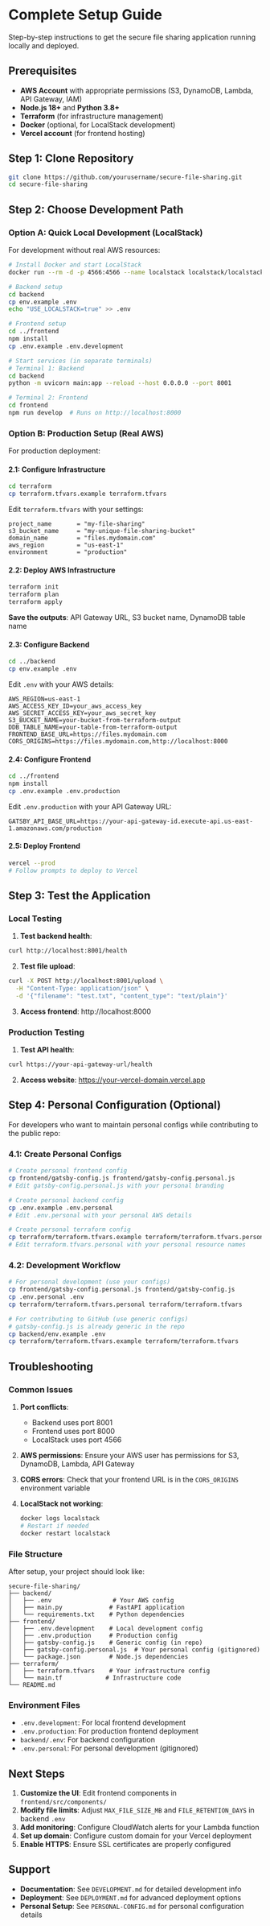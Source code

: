 # Complete Setup Guide

Step-by-step instructions to get the secure file sharing application running locally and deployed.

## Prerequisites

- **AWS Account** with appropriate permissions (S3, DynamoDB, Lambda, API Gateway, IAM)
- **Node.js 18+** and **Python 3.8+**
- **Terraform** (for infrastructure management)
- **Docker** (optional, for LocalStack development)
- **Vercel account** (for frontend hosting)

## Step 1: Clone Repository

```bash
git clone https://github.com/yourusername/secure-file-sharing.git
cd secure-file-sharing
```

## Step 2: Choose Development Path

### Option A: Quick Local Development (LocalStack)

For development without real AWS resources:

```bash
# Install Docker and start LocalStack
docker run --rm -d -p 4566:4566 --name localstack localstack/localstack

# Backend setup
cd backend
cp env.example .env
echo "USE_LOCALSTACK=true" >> .env

# Frontend setup
cd ../frontend
npm install
cp .env.example .env.development

# Start services (in separate terminals)
# Terminal 1: Backend
cd backend
python -m uvicorn main:app --reload --host 0.0.0.0 --port 8001

# Terminal 2: Frontend
cd frontend
npm run develop  # Runs on http://localhost:8000
```

### Option B: Production Setup (Real AWS)

For production deployment:

#### 2.1: Configure Infrastructure

```bash
cd terraform
cp terraform.tfvars.example terraform.tfvars
```

Edit `terraform.tfvars` with your settings:
```hcl
project_name       = "my-file-sharing"
s3_bucket_name     = "my-unique-file-sharing-bucket"
domain_name        = "files.mydomain.com"
aws_region         = "us-east-1"
environment        = "production"
```

#### 2.2: Deploy AWS Infrastructure

```bash
terraform init
terraform plan
terraform apply
```

**Save the outputs**: API Gateway URL, S3 bucket name, DynamoDB table name

#### 2.3: Configure Backend

```bash
cd ../backend
cp env.example .env
```

Edit `.env` with your AWS details:
```env
AWS_REGION=us-east-1
AWS_ACCESS_KEY_ID=your_aws_access_key
AWS_SECRET_ACCESS_KEY=your_aws_secret_key
S3_BUCKET_NAME=your-bucket-from-terraform-output
DDB_TABLE_NAME=your-table-from-terraform-output
FRONTEND_BASE_URL=https://files.mydomain.com
CORS_ORIGINS=https://files.mydomain.com,http://localhost:8000
```

#### 2.4: Configure Frontend

```bash
cd ../frontend
npm install
cp .env.example .env.production
```

Edit `.env.production` with your API Gateway URL:
```env
GATSBY_API_BASE_URL=https://your-api-gateway-id.execute-api.us-east-1.amazonaws.com/production
```

#### 2.5: Deploy Frontend

```bash
vercel --prod
# Follow prompts to deploy to Vercel
```

## Step 3: Test the Application

### Local Testing

1. **Test backend health**:
```bash
curl http://localhost:8001/health
```

2. **Test file upload**:
```bash
curl -X POST http://localhost:8001/upload \
  -H "Content-Type: application/json" \
  -d '{"filename": "test.txt", "content_type": "text/plain"}'
```

3. **Access frontend**: http://localhost:8000

### Production Testing

1. **Test API health**:
```bash
curl https://your-api-gateway-url/health
```

2. **Access website**: https://your-vercel-domain.vercel.app

## Step 4: Personal Configuration (Optional)

For developers who want to maintain personal configs while contributing to the public repo:

### 4.1: Create Personal Configs

```bash
# Create personal frontend config
cp frontend/gatsby-config.js frontend/gatsby-config.personal.js
# Edit gatsby-config.personal.js with your personal branding

# Create personal backend config  
cp .env.example .env.personal
# Edit .env.personal with your personal AWS details

# Create personal terraform config
cp terraform/terraform.tfvars.example terraform/terraform.tfvars.personal
# Edit terraform.tfvars.personal with your personal resource names
```

### 4.2: Development Workflow

```bash
# For personal development (use your configs)
cp frontend/gatsby-config.personal.js frontend/gatsby-config.js
cp .env.personal .env
cp terraform/terraform.tfvars.personal terraform/terraform.tfvars

# For contributing to GitHub (use generic configs)
# gatsby-config.js is already generic in the repo
cp backend/env.example .env
cp terraform/terraform.tfvars.example terraform/terraform.tfvars
```

## Troubleshooting

### Common Issues

1. **Port conflicts**: 
   - Backend uses port 8001
   - Frontend uses port 8000
   - LocalStack uses port 4566

2. **AWS permissions**: Ensure your AWS user has permissions for S3, DynamoDB, Lambda, API Gateway

3. **CORS errors**: Check that your frontend URL is in the `CORS_ORIGINS` environment variable

4. **LocalStack not working**: 
   ```bash
   docker logs localstack
   # Restart if needed
   docker restart localstack
   ```

### File Structure

After setup, your project should look like:
```
secure-file-sharing/
├── backend/
│   ├── .env                 # Your AWS config
│   ├── main.py             # FastAPI application
│   └── requirements.txt    # Python dependencies
├── frontend/
│   ├── .env.development    # Local development config
│   ├── .env.production     # Production config
│   ├── gatsby-config.js    # Generic config (in repo)
│   ├── gatsby-config.personal.js  # Your personal config (gitignored)
│   └── package.json        # Node.js dependencies
├── terraform/
│   ├── terraform.tfvars    # Your infrastructure config
│   └── main.tf            # Infrastructure code
└── README.md
```

### Environment Files

- `.env.development`: For local frontend development
- `.env.production`: For production frontend deployment  
- `backend/.env`: For backend configuration
- `.env.personal`: For personal development (gitignored)

## Next Steps

1. **Customize the UI**: Edit frontend components in `frontend/src/components/`
2. **Modify file limits**: Adjust `MAX_FILE_SIZE_MB` and `FILE_RETENTION_DAYS` in backend `.env`
3. **Add monitoring**: Configure CloudWatch alerts for your Lambda function
4. **Set up domain**: Configure custom domain for your Vercel deployment
5. **Enable HTTPS**: Ensure SSL certificates are properly configured

## Support

- **Documentation**: See `DEVELOPMENT.md` for detailed development info
- **Deployment**: See `DEPLOYMENT.md` for advanced deployment options
- **Personal Setup**: See `PERSONAL-CONFIG.md` for personal configuration details
